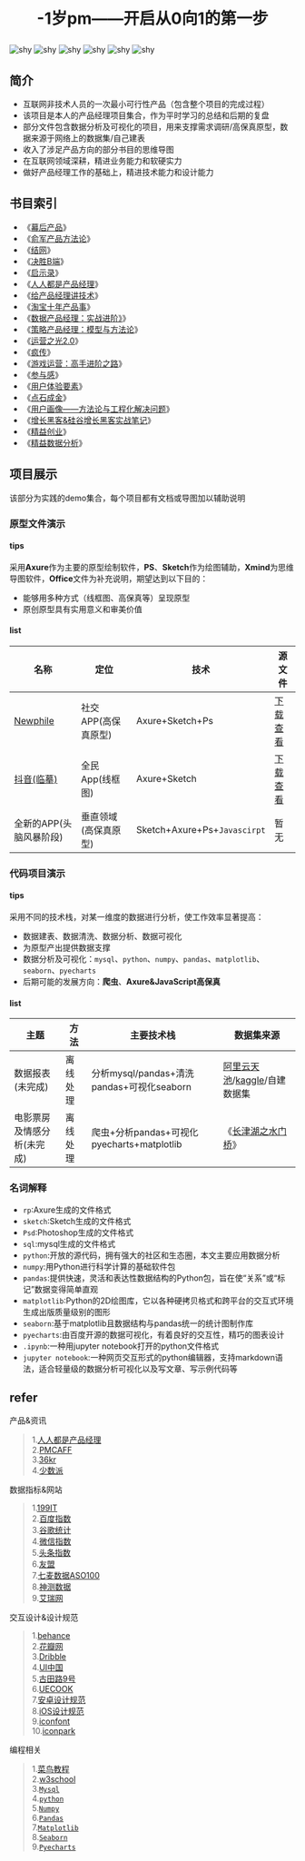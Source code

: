 # <p align="center">-1岁pm——开启从0向1的第一步</p>
![shy](https://img.shields.io/badge/state-更新中-green.svg)
![shy](https://img.shields.io/badge/原型-Axure-purple.svg)
![shy](https://img.shields.io/badge/contributor-1-pink.svg)
![shy](https://img.shields.io/badge/思维导图-Xmind-red.svg)
![shy](https://img.shields.io/badge/Python-3-blue.svg)
![shy](https://img.shields.io/badge/sql-Mysql-lightblue.svg)

## 简介
* 互联网非技术人员的一次最小可行性产品（包含整个项目的完成过程）
* 该项目是本人的产品经理项目集合，作为平时学习的总结和后期的复盘
* 部分文件包含数据分析及可视化的项目，用来支撑需求调研/高保真原型，数据来源于网络上的数据集/自己建表
* 收入了涉足产品方向的部分书目的思维导图
* 在互联网领域深耕，精进业务能力和软硬实力
* 做好产品经理工作的基础上，精进技术能力和设计能力
## 书目索引
* 《[幕后产品](https://github.com/icesuka/Project-0/blob/main/product%20manager%20markdown/%E5%B9%95%E5%90%8E%E4%BA%A7%E5%93%81.md)》
* 《[俞军产品方法论](https://github.com/icesuka/Project-0/blob/main/product%20manager%20markdown/%E4%BF%9E%E5%86%9B%E4%BA%A7%E5%93%81%E6%96%B9%E6%B3%95%E8%AE%BA.md)》
* 《[结网](https://github.com/icesuka/Project-0/blob/main/product%20manager%20markdown/%E7%BB%93%E7%BD%91.md)》  
* 《[决胜B端](https://github.com/icesuka/Project-0/blob/main/product%20manager%20markdown/%E5%86%B3%E8%83%9CB%E7%AB%AF.md)》  
* 《[启示录](https://github.com/icesuka/Project-0/blob/main/product%20manager%20markdown/%E5%90%AF%E7%A4%BA%E5%BD%95%EF%BC%9A%E6%89%93%E9%80%A0%E7%94%A8%E6%88%B7%E5%96%9C%E7%88%B1%E7%9A%84%E4%BA%A7%E5%93%81.md)》  
* 《[人人都是产品经理](https://github.com/icesuka/Project-0/blob/main/product%20manager%20markdown/%E4%BA%BA%E4%BA%BA%E9%83%BD%E6%98%AF%E4%BA%A7%E5%93%81%E7%BB%8F%E7%90%86.md)》  
* 《[给产品经理讲技术](https://github.com/icesuka/Project-0/blob/main/product%20manager%20markdown/%E7%BB%99%E4%BA%A7%E5%93%81%E7%BB%8F%E7%90%86%E8%AE%B2%E6%8A%80%E6%9C%AF.md)》  
* 《[淘宝十年产品事](https://github.com/icesuka/Project-0/blob/main/product%20manager%20markdown/%E6%B7%98%E5%AE%9D%E5%8D%81%E5%B9%B4%E4%BA%A7%E5%93%81%E4%BA%8B.md)》 
* 《[数据产品经理：实战进阶》](https://github.com/icesuka/Project-0/blob/main/product%20manager%20markdown/%E6%95%B0%E6%8D%AE%E4%BA%A7%E5%93%81%E7%BB%8F%E7%90%86%EF%BC%9A%E5%AE%9E%E6%88%98%E8%BF%9B%E9%98%B6.md)》  
* 《[策略产品经理：模型与方法论](https://github.com/icesuka/Project-0/blob/main/product%20manager%20markdown/%E7%AD%96%E7%95%A5%E4%BA%A7%E5%93%81%E7%BB%8F%E7%90%86%EF%BC%9A%E6%A8%A1%E5%9E%8B%E4%B8%8E%E6%96%B9%E6%B3%95%E8%AE%BA.md)》
* 《[运营之光2.0](https://github.com/icesuka/Project-0/blob/main/product%20manager%20markdown/%E8%BF%90%E8%90%A5%E4%B9%8B%E5%85%892.0.md)》 
* 《[疯传](https://github.com/icesuka/Project-0/blob/main/product%20manager%20markdown/%E7%96%AF%E4%BC%A0.md)》  
* 《[游戏运营：高手进阶之路](https://github.com/icesuka/Project-0/blob/main/product%20manager%20markdown/%E6%B8%B8%E6%88%8F%E8%BF%90%E8%90%A5%EF%BC%9A%E9%AB%98%E6%89%8B%E8%BF%9B%E9%98%B6%E4%B9%8B%E8%B7%AF.md)》  
* 《[参与感](https://github.com/icesuka/Project-0/blob/main/product%20manager%20markdown/%E5%8F%82%E4%B8%8E%E6%84%9F.md)》
* 《[用户体验要素](https://github.com/icesuka/Project-0/blob/main/product%20manager%20markdown/%E7%94%A8%E6%88%B7%E4%BD%93%E9%AA%8C%E8%A6%81%E7%B4%A0.md)》 
* 《[点石成金](https://github.com/icesuka/Project-0/blob/main/product%20manager%20markdown/%E7%82%B9%E7%9F%B3%E6%88%90%E9%87%91.md)》
* 《[用户画像——方法论与工程化解决问题](https://github.com/icesuka/Project-0/blob/main/product%20manager%20markdown/%E7%94%A8%E6%88%B7%E7%94%BB%E5%83%8F%E2%80%94%E2%80%94%E6%96%B9%E6%B3%95%E8%AE%BA%E4%B8%8E%E5%B7%A5%E7%A8%8B%E5%8C%96%E8%A7%A3%E5%86%B3%E9%97%AE%E9%A2%98.md)》  
* 《[增长黑客&硅谷增长黑客实战笔记](https://github.com/icesuka/Project-0/blob/main/product%20manager%20markdown/%E5%A2%9E%E9%95%BF%E9%BB%91%E5%AE%A2%26%E7%A1%85%E8%B0%B7%E5%A2%9E%E9%95%BF%E9%BB%91%E5%AE%A2%E5%AE%9E%E6%88%98%E7%AC%94%E8%AE%B0.md)》 
* 《[精益创业](https://github.com/icesuka/Project-0/blob/main/product%20manager%20markdown/%E7%B2%BE%E7%9B%8A%E5%88%9B%E4%B8%9A.md)》  
* 《[精益数据分析](https://github.com/icesuka/Project-0/blob/main/product%20manager%20markdown/%E7%B2%BE%E7%9B%8A%E6%95%B0%E6%8D%AE%E5%88%86%E6%9E%90.md)》 
## 项目展示
该部分为实践的demo集合，每个项目都有文档或导图加以辅助说明
### 原型文件演示
#### tips
采用**Axure**作为主要的原型绘制软件，**PS**、**Sketch**作为绘图辅助，**Xmind**为思维导图软件，**Office**文件为补充说明，期望达到以下目的：
* 能够用多种方式（线框图、高保真等）呈现原型
* 原创原型具有实用意义和审美价值
#### list

| 名称 | 定位 | 技术 | 源文件 |
| ---- | ---- | ---- | ----- |
|[Newphile](https://lanhuapp.com/web/#/item/project/product?pid=8e03e3c1-0242-4804-bbb6-f041e21d3123&versionId=f7b3d429-05d3-408c-8700-50d5c75168b9&docId=11e20c76-3bf5-4515-86ee-098cb69d5a25&docType=axure&pageId=c3a3e16d4cfb4af88452618e5f72ac15&image_id=11e20c76-3bf5-4515-86ee-098cb69d5a25&parentId=41024a55-099d-4a81-a929-80d48f5dba9d&pwd=mQFv&teamId=ef08cddc-40cd-4206-ba1d-e93d061a7bc4&userId=7d7f0c92-b505-4fa6-b9ea-ec764b04eafa&activeSectionId=)|社交APP(高保真原型)|Axure+Sketch+Ps|[下载查看](https://github.com/icesuka/Project-0/tree/main/Newphile-%E5%89%AF%E6%9C%AC)|
|[抖音(临摹)](https://lanhuapp.com/web/#/item/project/product?pid=8e03e3c1-0242-4804-bbb6-f041e21d3123&versionId=9608a965-0ec2-49e7-b11d-42c9dfa1ba27&docId=ad1e36c3-9a6a-443f-bd56-3b45872d27bd&docType=axure&pageId=6c481dc6ab6b49248cebbfa525cc45ce&image_id=ad1e36c3-9a6a-443f-bd56-3b45872d27bd&pwd=mQFv&teamId=ef08cddc-40cd-4206-ba1d-e93d061a7bc4&userId=7d7f0c92-b505-4fa6-b9ea-ec764b04eafa&activeSectionId=)|全民App(线框图)|Axure+Sketch|[下载查看](https://github.com/icesuka/Project-0/tree/main/%E6%8A%96%E9%9F%B3%E4%B8%B4%E6%91%B9(%E7%BA%BF%E6%A1%86%E5%9B%BE-ios19.4.0))|
|全新的APP(头脑风暴阶段)|垂直领域(高保真原型)|Sketch+Axure+Ps+`Javascirpt`|暂无|
### 代码项目演示
#### tips
采用不同的技术栈，对某一维度的数据进行分析，使工作效率显著提高：
* 数据建表、数据清洗、数据分析、数据可视化
* 为原型产出提供数据支撑
* 数据分析及可视化：`mysql`、`python`、`numpy`、`pandas`、`matplotlib`、`seaborn`、`pyecharts`  
* 后期可能的发展方向：**爬虫**、**Axure&JavaScript高保真**
#### list

| 主题 |  方法  | 主要技术栈 | 数据集来源 |
| ---- |---- | ---- | ---- |
|数据报表(未完成)|离线处理|分析mysql/pandas+清洗pandas+可视化seaborn|[阿里云天池](https://tianchi.aliyun.com/?spm=5176.12282013.J_3941670930.9.4fdf13dehbY01G)/[kaggle](https://www.kaggle.com/datasets?topic=trendingDataset)/自建数据集|
|电影票房及情感分析(未完成)|离线处理|爬虫+分析pandas+可视化pyecharts+matplotlib|《[长津湖之水门桥](https://www.maoyan.com/films/1446115)》|
### 名词解释
- `rp`:Axure生成的文件格式
- `sketch`:Sketch生成的文件格式
- `Psd`:Photoshop生成的文件格式
- `sql`:mysql生成的文件格式
- `python`:开放的源代码，拥有强大的社区和生态圈，本文主要应用数据分析
- `numpy`:用Python进行科学计算的基础软件包
- `pandas`:提供快速，灵活和表达性数据结构的Python包，旨在使“关系”或“标记”数据变得简单直观
- `matplotlib`:Python的2D绘图库，它以各种硬拷贝格式和跨平台的交互式环境生成出版质量级别的图形
- `seaborn`:基于matplotlib且数据结构与pandas统一的统计图制作库
- `pyecharts`:由百度开源的数据可视化，有着良好的交互性，精巧的图表设计
- `.ipynb`:一种用jupyter notebook打开的python文件格式
- `jupyter notebook`:一种网页交互形式的python编辑器，支持markdown语法，适合轻量级的数据分析可视化以及写文章、写示例代码等
## refer
产品&资讯
> 1.[人人都是产品经理](http://www.woshipm.com/)<br/>2.[PMCAFF](http://coffee.pmcaff.com/)<br/>3.[36kr](http://36kr.com/)<br/>4.[少数派](https://sspai.com/)<br/> 

数据指标&网站
> 1.[199IT](http://hao.199it.com/)<br/>2.[百度指数](https://index.baidu.com/v2/index.html#/)<br/>3.[谷歌统计](http://marketingplatform.google.com/about/)<br/>4.[微信指数](http://kf.qq.com/touch/wxappfaq/170418jamiYn170418NzEVFJ.html?platform=15)<br/>5.[头条指数](http://index.toutiao.com/)<br/>6.[友盟](http://www.umeng.com/)<br/>7.[七麦数据ASO100](http://www.qimai.cn/)<br/>8.[神测数据](https://www.sensorsdata.cn/demo/demo.html)<br/>9.[艾瑞网](http://www.iresearch.cn/mindex.shtml)

交互设计&设计规范
> 1.[behance](https://www.behance.net/)<br/>2.[花瓣网](https://huaban.com/home/)<br/>3.[Dribble](https://dribbble.com/)<br/>4.[UI中国](https://www.ui.cn/)<br/>5.[古田路9号](https://www.gtn9.com/index.aspx)<br/>6.[UECOOK](http://uecook.com/)<br/>7.[安卓设计规范](https://material.io/components/tabs)<br/>8.[iOS设计规范](https://developer.apple.com/design/human-interface-guidelines/ios/visual-design/adaptivity-and-layout/)<br/>9.[iconfont](https://www.iconfont.cn/)<br/>10.[iconpark](https://iconpark.oceanengine.com/official)

编程相关
> 1.[菜鸟教程](https://www.runoob.com/)<br/>2.[w3school](https://www.w3school.com.cn/)<br/>3.[`Mysql`](https://www.runoob.com/mysql/mysql-tutorial.html)<br/>4.[`python`](https://github.com/jackfrued/Python-100-Days)<br/>5.[`Numpy`](https://www.numpy.org.cn/)<br/>6.[`Pandas`](http://pandas.apachecn.org/)<br/>7.[`Matplotlib`](https://www.matplotlib.org.cn/)<br/>8.[`Seaborn`](https://seaborn.apachecn.org/#/docs/1)<br/>9.[`Pyecharts`](https://pyecharts.org/#/zh-cn/intro)

